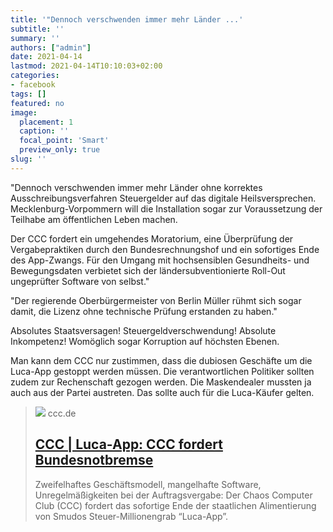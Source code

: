 ```yaml
---
title: '"Dennoch verschwenden immer mehr Länder ...'
subtitle: ''
summary: ''
authors: ["admin"]
date: 2021-04-14
lastmod: 2021-04-14T10:10:03+02:00
categories:
- facebook
tags: []
featured: no
image:
  placement: 1
  caption: ''
  focal_point: 'Smart'
  preview_only: true
slug: ''
---
```

"Dennoch verschwenden immer mehr Länder ohne korrektes Ausschreibungsverfahren Steuergelder auf das digitale Heilsversprechen. Mecklenburg-Vorpommern will die Installation sogar zur Voraussetzung der Teilhabe am öffentlichen Leben machen.

Der CCC fordert ein umgehendes Moratorium, eine Überprüfung der Vergabepraktiken durch den Bundesrechnungshof und ein sofortiges Ende des App-Zwangs. Für den Umgang mit hochsensiblen Gesundheits- und Bewegungsdaten verbietet sich der ländersubventionierte Roll-Out ungeprüfter Software von selbst."

"Der regierende Oberbürgermeister von Berlin Müller rühmt sich sogar damit, die Lizenz ohne technische Prüfung erstanden zu haben."

Absolutes Staatsversagen! Steuergeldverschwendung! Absolute Inkompetenz! Womöglich sogar Korruption auf höchsten Ebenen.

Man kann dem CCC nur zustimmen, dass die dubiosen Geschäfte um die Luca-App gestoppt werden müssen. Die verantwortlichen Politiker sollten zudem zur Rechenschaft gezogen werden. Die Maskendealer mussten ja auch aus der Partei austreten. Das sollte auch für die Luca-Käufer gelten.
> [![](https://www.ccc.de/images/header.png?1329577825)](https://www.ccc.de/de/updates/2021/luca-app-ccc-fordert-bundesnotbremse)
> ccc.de
> ## [CCC | Luca-App: CCC fordert Bundesnotbremse](https://www.ccc.de/de/updates/2021/luca-app-ccc-fordert-bundesnotbremse)
>
>Zweifelhaftes Geschäftsmodell, mangelhafte Software, Unregelmäßigkeiten bei der Auftragsvergabe: Der Chaos Computer Club (CCC) fordert das sofortige Ende der staatlichen Alimentierung von Smudos Steuer-Millionengrab “Luca-App”.

